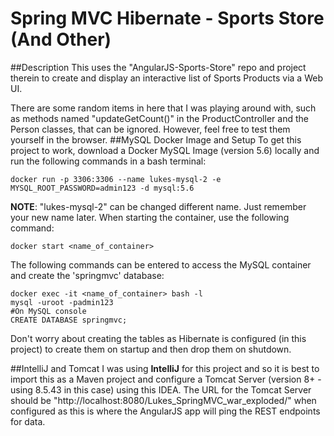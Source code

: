 # Spring MVC Hibernate - Sports Store (And Other)
##Description
This uses the "AngularJS-Sports-Store" repo and project therein to create and display 
an interactive list of Sports Products via a Web UI.

There are some random items in here that I was playing around with, such as methods named "updateGetCount()" 
in the ProductController and the Person classes, that can be ignored. However, feel free to test 
them yourself in the browser. 
##MySQL Docker Image and Setup
To get this project to work, download a Docker MySQL Image (version 5.6) locally and run the following commands in a bash terminal:
```
docker run -p 3306:3306 --name lukes-mysql-2 -e MYSQL_ROOT_PASSWORD=admin123 -d mysql:5.6
```
**NOTE**: "lukes-mysql-2" can be changed different name. Just remember your new name later. 
When starting the container, use the following command:
```
docker start <name_of_container>
```

The following commands can be entered to access the MySQL container and create the 'springmvc' database:
```
docker exec -it <name_of_container> bash -l
mysql -uroot -padmin123
#On MySQL console
CREATE DATABASE springmvc;
```

Don't worry about creating the tables as Hibernate is configured (in this project) to create them on startup and then
drop them on shutdown.

##IntelliJ and Tomcat
I was using **IntelliJ** for this project and so it is best to import this as a Maven project and 
configure a Tomcat Server (version 8+ - using 8.5.43 in this case) using this IDEA. The URL for the Tomcat
Server should be "http://localhost:8080/Lukes_SpringMVC_war_exploded/" when configured as this is where the AngularJS
app will ping the REST endpoints for data. 



